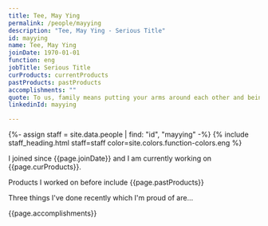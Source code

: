 ```yaml
---
title: Tee, May Ying
permalink: /people/mayying
description: "Tee, May Ying - Serious Title"
id: mayying
name: Tee, May Ying
joinDate: 1970-01-01
function: eng
jobTitle: Serious Title
curProducts: currentProducts
pastProducts: pastProducts
accomplishments: ""
quote: To us, family means putting your arms around each other and being there.
linkedinId: mayying

---
```


{%- assign staff = site.data.people | find: "id", "mayying" -%}
{% include staff_heading.html staff=staff color=site.colors.function-colors.eng %}

<p>I joined since {{page.joinDate}} and I am currently working on {{page.curProducts}}.</p>

<p>Products I worked on before include {{page.pastProducts}}</p>

<p>Three things I've done recently which I'm proud of are...</p>
{{page.accomplishments}}

